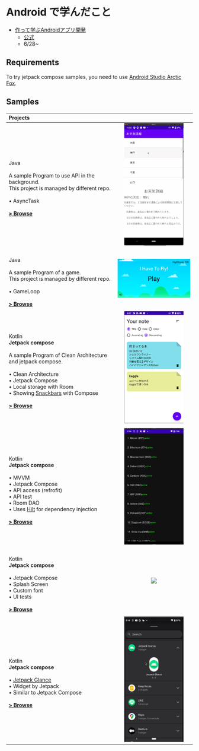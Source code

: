# Android で学んだこと
- [作って学ぶAndroidアプリ開発](https://www.amazon.co.jp/%E4%BD%9C%E3%81%A3%E3%81%A6%E5%AD%A6%E3%81%B6Android%E3%82%A2%E3%83%97%E3%83%AA%E9%96%8B%E7%99%BA-Kotlin%E5%AF%BE%E5%BF%9C-%E6%9C%89%E5%B1%B1-%E5%9C%AD%E4%BA%8C/dp/4297113430)
  - [公式](https://gihyo.jp/book/2020/978-4-297-11343-8/support)
  - 6/28~

Requirements
------------

To try jetpack compose samples, you need to use [Android Studio Arctic Fox](https://developer.android.com/studio).

Samples
------------

| Projects |  |
|:-----|:---------:|
| <br>Java<br><br>A sample Program to use API in the background.<br>This project is managed by different repo.<br><br> • AsyncTask<br><br>**[> Browse](https://github.com/kokoichi206/til/tree/main/android/android_text/AsyncSample/app/src/main)** | <img src="readme/Weather.gif" width="160"> |  
|  |  |  
| <br>Java<br><br>A sample Program of a game.<br>This project is managed by different repo.<br><br> • GameLoop<br><br>**[> Browse](https://github.com/kokoichi206/til/tree/main/android/FlyGame/app/src/main)** | <img src="readme/FlyGame.gif" width="320"> |  
|  |  |  
| <br>Kotlin <br>**Jetpack compose**<br><br>A sample Program of Clean Architecture and jetpack compose.<br><br> • Clean Architecture<br> • Jetpack Compose<br> • Local storage with Room<br> • Showing [Snackbars](https://material.io/components/snackbars) with Compose<br><br>**[> Browse](CleanArchitecture/app/src)** | <img src="readme/screenshots/NoteApp.png" width="160"> |  
|  |  |  
| <br>Kotlin <br>**Jetpack compose**<br><br> • MVVM<br> • Jetpack Compose<br> • API access (refrofit)<br> • API test<br> • Room DAO<br> • Uses [Hilt](https://dagger.dev/hilt/) for dependency injection<br><br>**[> Browse](MyApplication/app/src/main)** | <img src="readme/screenshots/coins.png" width="160"> |  
|  |  |  
| <br>Kotlin <br>**Jetpack compose**<br><br> • Jetpack Compose<br> • Splash Screen<br> • Custom font<br> • UI tests<br><br>**[> Browse](SplashScreen/app/src/main)** | <img src="readme/splash.gif" width="160"> |  
|  |  |  
| <br>Kotlin <br>**Jetpack compose**<br><br> • [Jetpack Glance](https://developer.android.com/jetpack/androidx/releases/glance?hl=ja)<br> • Widget by Jetpack<br> • Similar to Jetpack Compose<br><br>**[> Browse](JetpackGlance/app/src/main)** | <img src="readme/widget.gif" width="160"> |  
